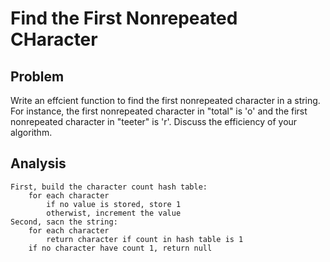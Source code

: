 # Find the First Nonrepeated CHaracter

## Problem

Write an effcient function to find the first nonrepeated character in a string.
For instance, the first nonrepeated character in "total" is 'o' and the first nonrepeated character in "teeter" is 'r'. Discuss the efficiency of your algorithm.

## Analysis

    First, build the character count hash table:
        for each character
            if no value is stored, store 1
            otherwist, increment the value
    Second, sacn the string:
        for each character
            return character if count in hash table is 1
        if no character have count 1, return null
